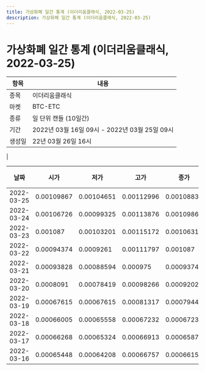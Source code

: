 ```yaml
---
title: 가상화폐 일간 통계 (이더리움클래식, 2022-03-25)
description: 가상화폐 일간 통계 (이더리움클래식, 2022-03-25)
---
```


가상화폐 일간 통계 (이더리움클래식, 2022-03-25)
===

|항목|내용|
|--|--|
|종목|이더리움클래식|
|마켓|BTC-ETC|
|종류|일 단위 캔들 (10일간)|
|기간|2022년 03월 16일 09시 - 2022년 03월 25일 09시|
|생성일|22년 03월 26일 16시|
|

|날짜|시가|저가|고가|종가|비고|
|--|--|--|--|--|--|
|2022-03-25|0.00109867|0.00104651|0.00112996|0.00108833|    |
|2022-03-24|0.00106726|0.00099325|0.00113876|0.00109867|    |
|2022-03-23|0.001087|0.00103201|0.00115172|0.00106315|    |
|2022-03-22|0.00094374|0.0009261|0.00111797|0.001087|    |
|2022-03-21|0.00093828|0.00088594|0.000975|0.00093745|    |
|2022-03-20|0.0008091|0.00078419|0.00098266|0.00092023|    |
|2022-03-19|0.00067615|0.00067615|0.00081317|0.00079444|    |
|2022-03-18|0.00066005|0.00065558|0.00067232|0.00067232|    |
|2022-03-17|0.00066268|0.00065324|0.00066913|0.00065878|    |
|2022-03-16|0.00065448|0.00064208|0.00066757|0.00066159|    |
